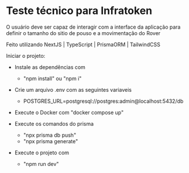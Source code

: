 # Teste técnico para Infratoken

O usuário deve ser capaz de interagir com a interface da aplicação para definir o tamanho do sitio de pouso e a movimentação do Rover

Feito utilizando NextJS | TypeScript | PrismaORM | TailwindCSS

Iniciar o projeto:

- Instale as dependências com
  - "npm install" ou "npm i"

- Crie um arquivo .env com as seguintes variaveis
  - POSTGRES_URL=postgresql://postgres:admin@localhost:5432/db

- Execute o Docker com "docker compose up"

- Execute os comandos do prisma
  - "npx prisma db push"
  - "npx prisma generate"

- Execute o projeto com
  - "npm run dev"
